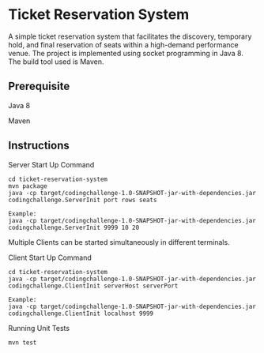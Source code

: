 # Ticket Reservation System
A simple ticket reservation system that facilitates the discovery, temporary hold, and final reservation of seats within a high-demand performance
venue. The project is implemented using socket programming in Java 8. The build tool used is Maven.

## Prerequisite
Java 8

Maven

## Instructions
Server Start Up Command
```
cd ticket-reservation-system 
mvn package
java -cp target/codingchallenge-1.0-SNAPSHOT-jar-with-dependencies.jar codingchallenge.ServerInit port rows seats

Example: 
java -cp target/codingchallenge-1.0-SNAPSHOT-jar-with-dependencies.jar codingchallenge.ServerInit 9999 10 20
``` 

Multiple Clients can be started simultaneously in different terminals.

Client Start Up Command

```
cd ticket-reservation-system
java -cp target/codingchallenge-1.0-SNAPSHOT-jar-with-dependencies.jar codingchallenge.ClientInit serverHost serverPort

Example:
java -cp target/codingchallenge-1.0-SNAPSHOT-jar-with-dependencies.jar codingchallenge.ClientInit localhost 9999
```

Running Unit Tests

```
mvn test
```

